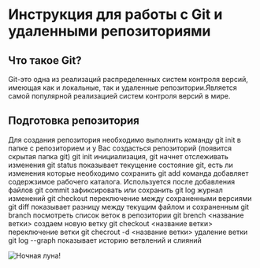 # Инструкция для работы с Git и удаленными репозиториями 


## Что такое Git?

 Git-это одна из реализаций распределенных систем контроля версий, имеющая как и локальные, так и
 удаленные репозитории.Является самой популярной реализацией систем контроля версий в мире.

## Подготовка репозитория
Для создания репозитория необходимо выполнить команду git init в папке с репозиторием и у Вас создасться 
репозиторий (появится скрытая папка git)
git init инициализация, git начнет отслеживать изменения
git status показывает текущение состояние git, есть ли изменения которые необходимо сохранить
git add команда добавляет содержзимое рабочего каталога. Используется после добавления файлов
git commit зафиксировать или сохранить
git log журнал изменений
git checkout переключение между сохраненными версиями
git diff показывает разницу между текущим файлом и сохраненным
git branch посмотреть список веток в репозитории
git brench <название ветки> создаем новую ветку
git checkout <название ветки> переключение ветки
git checrout -d <название ветки> удаление ветки
git log --graph показывает историю ветвлений и слияний

































![Ночная луна!](Moon.jpeg)